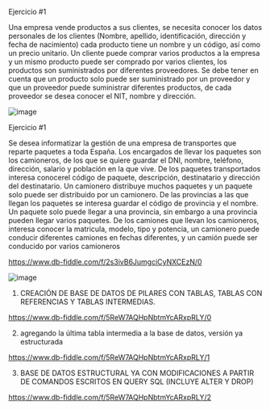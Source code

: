 Ejercicio #1

Una empresa vende productos a sus clientes, se necesita conocer los datos personales de los clientes (Nombre, apellido, identificación, dirección y fecha de nacimiento) cada producto tiene un nombre y un código, así como un  precio unitario. Un cliente puede comprar varios productos a la empresa y un mismo producto puede ser comprado por varios clientes, los productos son suministrados por diferentes proveedores. Se debe tener en cuenta que un producto solo puede ser suministrado por un proveedor y que un proveedor puede suministrar diferentes productos, de cada proveedor se desea conocer el NIT, nombre y dirección. 

![image](https://github.com/alfredomail78/Base_de_Datos/assets/134629710/122db40a-3dfd-47bf-b370-287f2dcef93a)





























Ejercicio #1

Se desea informatizar la gestión de una empresa de transportes que reparte paquetes  a toda España. Los encargados de llevar los paquetes son los camioneros, de los que se quiere guardar el DNI, nombre, teléfono, dirección, salario y población en la que vive. De los paquetes transportados interesa conocerel código de paquete, descripción, destinatario y dirección del destinatario. Un camionero distribuye muchos paquetes y un paquete solo puede ser distribuido por un camionero. De las provincias a las que llegan los paquetes se interesa guardar el código de provincia y el nombre. Un paquete solo puede llegar a una provincia, sin embargo a una provincia pueden llegar varios paquetes. De los camiones que llevan los camioneros, interesa conocer la matricula, modelo, tipo y potencia, un camionero puede conducir diferentes camiones en fechas diferentes, y un camión puede ser conducido por varios camioneros


https://www.db-fiddle.com/f/2s3ivB6JumgciCyNXCEzN/0



![image](https://github.com/alfredomail78/Base_de_Datos/assets/134629710/a9b289b8-20a5-4b7a-a35e-9ba8c01cc5b9)


1. CREACIÓN DE BASE DE DATOS DE PILARES CON TABLAS, TABLAS CON REFERENCIAS Y TABLAS INTERMEDIAS.

https://www.db-fiddle.com/f/5ReW7AQHpNbtmYcARxpRLY/0



2. agregando la última tabla intermedia a la base de datos, versión ya estructurada

https://www.db-fiddle.com/f/5ReW7AQHpNbtmYcARxpRLY/1



3. BASE DE DATOS ESTRUCTURAL YA CON MODIFICACIONES A PARTIR DE COMANDOS ESCRITOS EN QUERY SQL (INCLUYE ALTER Y DROP)

https://www.db-fiddle.com/f/5ReW7AQHpNbtmYcARxpRLY/2




